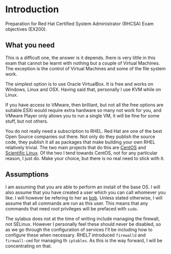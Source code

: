 # Introduction
Preparation for Red Hat Certified System Administrator (RHCSA) Exam objectives (EX200).

## What you need
This is a difficult one, the answer is it depends. Ihere is very little in this exam that cannot be learnt with nothing but a couple of Virtual Machines. The exception is the control of Virtual Machines and some of the file system work.

The simplest option is to use Oracle VirtualBox. It is free and works on Windows, Linux and OSX. Having said that, personally I use KVM while on Linux.

If you have access to VMware, then brilliant, but not all the free options are suitable.ESXi would require extra hardware so many not work for you, and VMware Player only allows you to run a single VM, it will be fine for some stuff, but not others.

You do not really need a subscription to RHEL. Red Hat are one of the best Open Source companies out there. Not only do they publish the source code, they publish it all as packages that make building your own RHEL relatively trivial. The two main projects that do this are [CentOS](http://www.centos.org) and [Scientific Linux](https://www.scientificlinux.org/). Of the two I tend towards CentOS, not for any particular reason, I just do. Make your choice, but there is no real need to stick with it.

## Assumptions

I am assuming that you are able to perform an install of the base OS. I will also assume that you have created a user which you can call whomever you like. I will however be refering to her as [bob](http://www.youtube.com/watch?v=BLTR8qYWJbQ). Unless stated otherwise, I will assume that all commands are run as this user. This means that any commands that need *root* privileges will be prefaced with `sudo`.

The sylabus does not at the time of writing include managing the firewall, not SELinux. However I personally feel these should never be disabled, so as we go through the configuration of services I'll be including how to configure these when necessary. RHEL7 introduced `firewalld` and `firewall-cmd` for managing th `iptables`. As this is the way forward, I will be concentrating on that.

